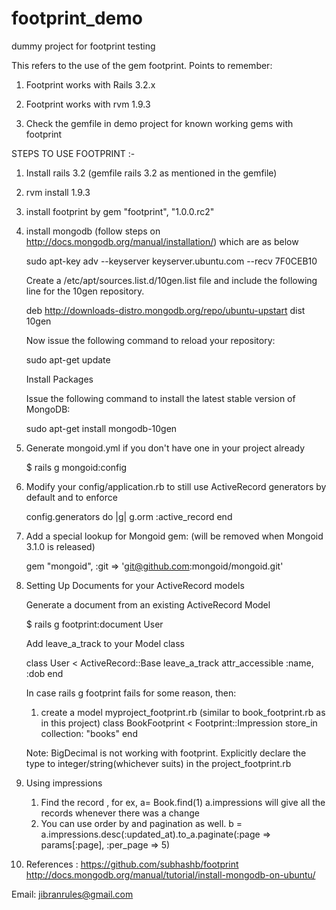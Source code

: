 footprint_demo
==============

dummy project for footprint testing

This refers to the use of the gem footprint. Points to remember:

1) Footprint works with Rails 3.2.x

2) Footprint works with rvm 1.9.3

3) Check the gemfile in demo project for known working gems with footprint


STEPS TO USE FOOTPRINT :-

1. Install rails 3.2 (gemfile rails 3.2 as mentioned in the gemfile)

2. rvm install 1.9.3

3. install footprint by gem "footprint", "1.0.0.rc2"

4. install mongodb (follow steps on http://docs.mongodb.org/manual/installation/) which are as below

	sudo apt-key adv --keyserver keyserver.ubuntu.com --recv 7F0CEB10

	Create a /etc/apt/sources.list.d/10gen.list file and include the following line for the 10gen repository.

	deb http://downloads-distro.mongodb.org/repo/ubuntu-upstart dist 10gen

	Now issue the following command to reload your repository:

	sudo apt-get update

	Install Packages

	Issue the following command to install the latest stable version of MongoDB:

	sudo apt-get install mongodb-10gen

5. Generate mongoid.yml if you don't have one in your project already

	$ rails g mongoid:config

6. Modify your config/application.rb to still use ActiveRecord generators by default and to enforce

	config.generators do |g| 
	  g.orm :active_record 
	end

7. Add a special lookup for Mongoid gem: (will be removed when Mongoid 3.1.0 is released)

	gem "mongoid", :git => 'git@github.com:mongoid/mongoid.git'

8. Setting Up Documents for your ActiveRecord models

	Generate a document from an existing ActiveRecord Model

	$ rails g footprint:document User

	Add leave_a_track to your Model class

	class User < ActiveRecord::Base
	  leave_a_track
	  attr_accessible :name, :dob
	end

	In case rails g footprint fails for some reason, then:

	1. create a model myproject_footprint.rb (similar to book_footprint.rb as in this project)
		class BookFootprint < Footprint::Impression
  		store_in collection: "books"
		end
	

	Note: BigDecimal is not working with footprint. Explicitly declare the type to integer/string(whichever suits) in the 			project_footprint.rb

9. Using impressions
	1. Find the record , for ex, a= Book.find(1)
		a.impressions
	will give all the records whenever there was a change
	2. You can use order by and pagination as well.
		b = a.impressions.desc(:updated_at).to_a.paginate(:page => params[:page], :per_page => 5)

10. References : https://github.com/subhashb/footprint
		 http://docs.mongodb.org/manual/tutorial/install-mongodb-on-ubuntu/


Email: jibranrules@gmail.com





